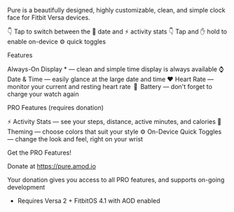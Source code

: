 Pure is a beautifully designed, highly customizable, clean, and simple clock face for Fitbit Versa devices.

👇 Tap to switch between the 📅 date and ⚡ activity stats
👇 Tap and ✋ hold to enable on-device ⚙ quick toggles

Features

Always-On Display \* — clean and simple time display is always available
⌚ Date & Time — easily glance at the large date and time
❤ Heart Rate — monitor your current and resting heart rate
 🔋  Battery — don't forget to charge your watch again

PRO Features (requires donation)

⚡ Activity Stats — see your steps, distance, active minutes, and calories
🎨 Theming — choose colors that suit your style
⚙ On-Device Quick Toggles — change the look and feel, right on your wrist

Get the PRO Features!

Donate at https://pure.amod.io

Your donation gives you access to all PRO features, and supports on-going development

- Requires Versa 2 + FitbitOS 4.1 with AOD enabled
